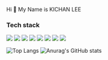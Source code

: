 Hi 👋 My Name is KICHAN LEE

### Tech stack
<p>
  <img src="https://img.shields.io/badge/HTML-E34F26?style=flat-square&logo=HTML5&logoColor=white"/>
  <img src="https://img.shields.io/badge/CSS-1572B6?style=flat-square&logo=CSS3&logoColor=white"/>
  <img src="https://img.shields.io/badge/JavaScript-F7DF1E?style=flat-square&logo=JavaScript&logoColor=000080"/>
  <img src="https://img.shields.io/badge/Node.js-339933?style=flat-square&logo=Node.js&logoColor=white"/>
  <img src="https://img.shields.io/badge/React-61DAFB?style=flat-square&logo=React&logoColor=000080"/>
  <img src="https://img.shields.io/badge/React-61DAFB?style=flat-square&logo=React&logoColor=000080"/>
  <img src="https://img.shields.io/badge/TypeScript-3178C6?style=flat-square&logo=TypeScript&logoColor=000080"/>
  <img src="https://img.shields.io/badge/TailWind-06B6D4?style=flat-square&logo=TailWind&logoColor=white"/>
</p>

![Top Langs](https://github-readme-stats.vercel.app/api/top-langs/?username=LEEKICHAN0102&layout=compact&theme=dark)
![Anurag's GitHub stats](https://github-readme-stats.vercel.app/api?username=LEEKICHAN0102&show_icons=true&theme=city_lights)
